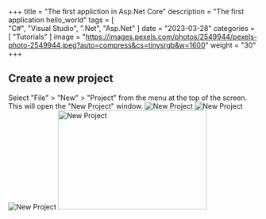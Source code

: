 +++
title = "The first appliction in Asp.Net Core"
description = "The first application hello_world"
tags = [  
    "C#",
    "Visual Studio",
    ".Net",
    "Asp.Net"
]
date = "2023-03-28"
categories = [
    "Tutorials"
]
image = "https://images.pexels.com/photos/2549944/pexels-photo-2549944.jpeg?auto=compress&cs=tinysrgb&w=1600"
weight = "30"
+++

## Create a new project

Select "File" > "New" > "Project" from the menu at the top of the screen. This will open the "New Project" window.
![New Project](/IncubatorBlog.io/images/create_a_new_project.png)
![New Project](/images/create_a_new_project.png)
![New Project](public/images/create_a_new_project.png)
<img src="/images/create_a_new_project.png" alt="New Project" width="300" height="200">
